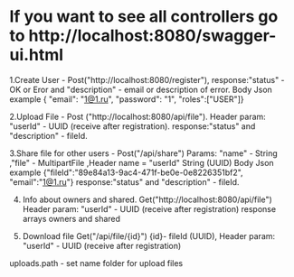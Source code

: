 # If you want to  see all controllers go to http://localhost:8080/swagger-ui.html

1.Create User  - Post("http://localhost:8080/register"), response:"status" - OK or Eror and "description" - email or description of error.
    Body Json example { "email": "1@1.ru", "password": "1", "roles":["USER"]}

2.Upload File - Post  ("http://localhost:8080/api/file"). Header param: "userId" - UUID (receive after registration).
    response:"status" and "description" - fileId.

3.Share file for other users - Post("/api/share") Params: "name" - String  ,"file" - MultipartFile ,Header name = "userId" String (UUID)
    Body Json example  {"fileId":"89e84a13-9ac4-471f-be0e-0e8226351bf2", "email":"1@1.ru"}
    response:"status" and "description" - fileId.

4. Info about owners and shared.  Get("http://localhost:8080/api/file") Header param: "userId" - UUID (receive after registration)
response arrays owners and shared

5. Download file Get("/api/file/{id}") {id}- fileId (UUID), Header param: "userId" - UUID (receive after registration)

uploads.path - set name folder for upload files